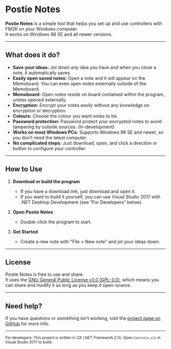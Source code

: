 # Postie Notes

**Postie Notes** is a simple tool that helps you set up and use controllers with FM2K on your Windows computer.  
It works on Windows 98 SE and all newer versions.

---

## What does it do?

- **Save your ideas:** Jot down any idea you have and when you close a note, it automatically saves.
- **Easily open saved notes:** Open a note and it will appear on the Memoboard. You can even open notes externally outside of the Memoboard.
- **Memoboard:** Open notes reside on board contained within the program, unless opened externally.
- **Encryption:** Encrypt your notes easily without any knowledge on encryption or decryption.
- **Colours:** Choose the colour you want notes to be.
- **Password protection:** Password protect your encrypted notes to avoid tampering by outside sources. (In-development)
- **Works on most Windows PCs:** Supports Windows 98 SE and newer, so you don’t need the latest computer.
- **No complicated steps:** Just download, open, and click a direction or button to configure your controller.

---

## How to Use

1. **Download or build the program**
   - If you have a download link, just download and open it.
   - If you want to build it yourself, you can use Visual Studio 2017 with .NET Desktop Development (see “For Developers” below).

2. **Open Postie Notes**
   - Double-click the program to start.

3. **Get Started**
   - Create a new note with "File > New note" and jot your ideas down.

---

## License

Postie Notes is free to use and share.  
It uses the [GNU General Public License v3.0 (GPL-3.0)](LICENSE), which means you can share and modify it as long as you keep it open-source.

---

## Need help?

If you have questions or something isn’t working, visit the [project page on GitHub](https://github.com/WindowsLogic-Productions/postie-notes) for more info.

---

<sub>For developers: This project is written in C# (.NET Framework 2.0). Open `Controls.sln` in Visual Studio 2017 to build.</sub>
